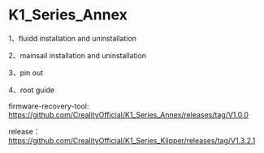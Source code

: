 # K1_Series_Annex

1、fluidd installation and uninstallation

2、mainsail installation and uninstallation

3、pin out

4、root guide

firmware-recovery-tool: https://github.com/CrealityOfficial/K1_Series_Annex/releases/tag/V1.0.0

release： https://github.com/CrealityOfficial/K1_Series_Klipper/releases/tag/V1.3.2.1
